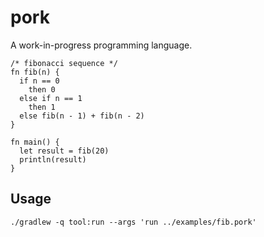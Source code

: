 # pork

A work-in-progress programming language.

```pork
/* fibonacci sequence */
fn fib(n) {
  if n == 0
    then 0
  else if n == 1
    then 1
  else fib(n - 1) + fib(n - 2)
}

fn main() {
  let result = fib(20)
  println(result)
}
```

## Usage

```
./gradlew -q tool:run --args 'run ../examples/fib.pork'
```
